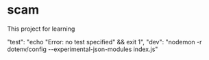 # scam
This project for learning

"test": "echo \"Error: no test specified\" && exit 1",
"dev": "nodemon -r dotenv/config --experimental-json-modules index.js"